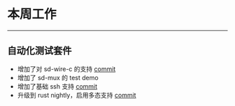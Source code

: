 # 本周工作

---

## 自动化测试套件

- 增加了对 sd-wire-c 的支持 [commit](https://github.com/wychlw/autotester/commit/15f80290904412c8c67b4d6a241fbfbe0b599280)
- 增加了 sd-mux 的 test demo
- 增加了基础 ssh 支持 [commit](https://github.com/wychlw/autotester/commit/ac64fdcfc0456d11846dbf0c6e4eba1889675fe8)
- 升级到 rust nightly，启用多态支持 [commit](https://github.com/wychlw/autotester/commit/019d801c51d4aa3771a18ab4d738d1be36a85a86)